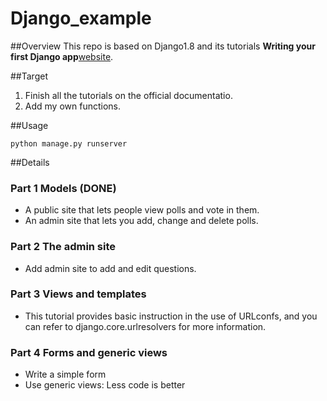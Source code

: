# Django_example

##Overview
This repo is based on Django1.8 and its tutorials **Writing your first Django app**[website](https://docs.djangoproject.com/en/1.8/).

##Target
1. Finish all the tutorials on the official documentatio.
2. Add my own functions.

##Usage
    
    python manage.py runserver

##Details
### Part 1 Models (DONE)
- A public site that lets people view polls and vote in them.
- An admin site that lets you add, change and delete polls.

### Part 2 The admin site
- Add admin site to add and edit questions.

### Part 3 Views and templates 
- This tutorial provides basic instruction in the use of URLconfs, and you can refer to django.core.urlresolvers for more information.

### Part 4 Forms and generic views
- Write a simple form
- Use generic views: Less code is better